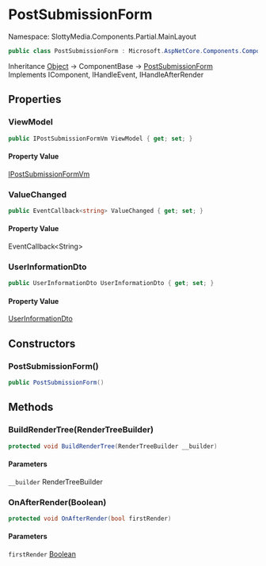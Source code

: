 # PostSubmissionForm

Namespace: SlottyMedia.Components.Partial.MainLayout

```csharp
public class PostSubmissionForm : Microsoft.AspNetCore.Components.ComponentBase, Microsoft.AspNetCore.Components.IComponent, Microsoft.AspNetCore.Components.IHandleEvent, Microsoft.AspNetCore.Components.IHandleAfterRender
```

Inheritance [Object](https://docs.microsoft.com/en-us/dotnet/api/system.object) → ComponentBase → [PostSubmissionForm](./slottymedia.components.partial.mainlayout.postsubmissionform.md)<br>
Implements IComponent, IHandleEvent, IHandleAfterRender

## Properties

### **ViewModel**

```csharp
public IPostSubmissionFormVm ViewModel { get; set; }
```

#### Property Value

[IPostSubmissionFormVm](./slottymedia.backend.viewmodel.interfaces.ipostsubmissionformvm.md)<br>

### **ValueChanged**

```csharp
public EventCallback<string> ValueChanged { get; set; }
```

#### Property Value

EventCallback&lt;String&gt;<br>

### **UserInformationDto**

```csharp
public UserInformationDto UserInformationDto { get; set; }
```

#### Property Value

[UserInformationDto](./slottymedia.backend.dtos.userinformationdto.md)<br>

## Constructors

### **PostSubmissionForm()**

```csharp
public PostSubmissionForm()
```

## Methods

### **BuildRenderTree(RenderTreeBuilder)**

```csharp
protected void BuildRenderTree(RenderTreeBuilder __builder)
```

#### Parameters

`__builder` RenderTreeBuilder<br>

### **OnAfterRender(Boolean)**

```csharp
protected void OnAfterRender(bool firstRender)
```

#### Parameters

`firstRender` [Boolean](https://docs.microsoft.com/en-us/dotnet/api/system.boolean)<br>
